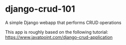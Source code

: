 # django-crud-101
A simple Django webapp that performs CRUD operations

This app is roughly based on the following tutorial: https://www.javatpoint.com/django-crud-application
